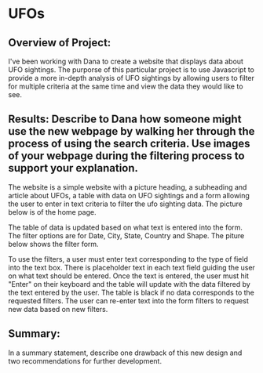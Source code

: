 # UFOs

## Overview of Project:

I've been working with Dana to create a website that displays data about UFO sightings. The purporse of this particular project is to use Javascript to provide a more in-depth analysis of UFO sightings by allowing users to filter for multiple criteria at the same time and view the data they would like to see.  

## Results: Describe to Dana how someone might use the new webpage by walking her through the process of using the search criteria. Use images of your webpage during the filtering process to support your explanation.

The website is a simple website with a picture heading, a subheading and article about UFOs, a table with data on UFO sightings and a form allowing the user to enter in text criteria to filter the ufo sighting data.  The picture below is of the home page.  

The table of data is updated based on what text is entered into the form. The filter options are for Date, City, State, Country and Shape. The piture below shows the filter form.  

To use the filters, a user must enter text corresponding to the type of field into the text box. There is placeholder text in each text field guiding the user on what text should be entered. Once the text is entered, the user must hit "Enter" on their keyboard and the table will update with the data filtered by the text entered by the user.  The table is black if no data corresponds to the requested filters.  The user can re-enter text into the form filters to request new data based on new filters.  

## Summary: 

In a summary statement, describe one drawback of this new design and two recommendations for further development.